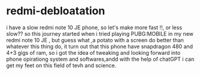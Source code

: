 # redmi-debloatation
i have a slow redmi note 10 JE  phone, so let's make more fast !!, or less slow??
so this journey started when i tried playing PUBG:MOBILE in my new redmi note 10 JE , but guess what ,a potato with a screen do better than whatever this thing do, it turn out that this phone have snapdragon 480 and 4+3 gigs of ram, so i got the idea of tweaking and looking forward into phone opirationg system and softwares,andd with the help of chatGPT i can get my feet on this field of tevh and science.
